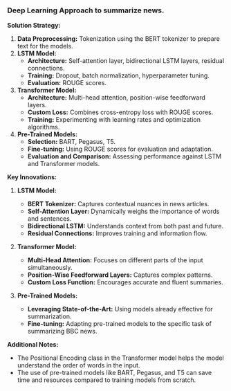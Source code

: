 ### Deep Learning Approach to summarize news.

**Solution Strategy:**

1. **Data Preprocessing:** Tokenization using the BERT tokenizer to prepare text for the models.
2. **LSTM Model:**
   * **Architecture:** Self-attention layer, bidirectional LSTM layers, residual connections.
   * **Training:** Dropout, batch normalization, hyperparameter tuning.
   * **Evaluation:** ROUGE scores.
3. **Transformer Model:**
   * **Architecture:** Multi-head attention, position-wise feedforward layers.
   * **Custom Loss:** Combines cross-entropy loss with ROUGE scores.
   * **Training:** Experimenting with learning rates and optimization algorithms.
4. **Pre-Trained Models:**
   * **Selection:** BART, Pegasus, T5.
   * **Fine-tuning:** Using ROUGE scores for evaluation and adaptation.
   * **Evaluation and Comparison:** Assessing performance against LSTM and Transformer models.

**Key Innovations:**

1. **LSTM Model:**
   * **BERT Tokenizer:** Captures contextual nuances in news articles.
   * **Self-Attention Layer:** Dynamically weighs the importance of words and sentences.
   * **Bidirectional LSTM:** Understands context from both past and future.
   * **Residual Connections:** Improves training and information flow.

2. **Transformer Model:**
   * **Multi-Head Attention:** Focuses on different parts of the input simultaneously.
   * **Position-Wise Feedforward Layers:** Captures complex patterns.
   * **Custom Loss Function:** Encourages accurate and fluent summaries.

3. **Pre-Trained Models:**
   * **Leveraging State-of-the-Art:** Using models already effective for summarization.
   * **Fine-tuning:** Adapting pre-trained models to the specific task of summarizing BBC news.

**Additional Notes:**

* The Positional Encoding class in the Transformer model helps the model understand the order of words in the input.
* The use of pre-trained models like BART, Pegasus, and T5 can save time and resources compared to training models from scratch.

